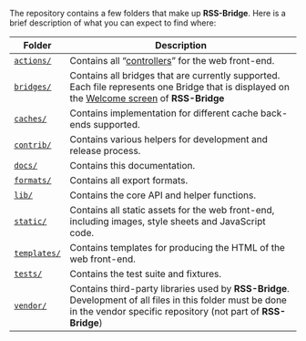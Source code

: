The repository contains a few folders that make up **RSS-Bridge**. Here is a brief description of what you can expect to find where:

Folder | Description
-------|------------
[`actions/`](https://github.com/RSS-Bridge/rss-bridge/tree/master/actions) | Contains all “[controllers](https://en.wikipedia.org/wiki/Model%E2%80%93view%E2%80%93controller)” for the web front-end.
[`bridges/`](https://github.com/RSS-Bridge/rss-bridge/tree/master/bridges) | Contains all bridges that are currently supported. Each file represents one Bridge that is displayed on the [Welcome screen](../01_General/04_Screenshots.md#welcome-screen) of **RSS-Bridge**
[`caches/`](https://github.com/RSS-Bridge/rss-bridge/tree/master/caches) | Contains implementation for different cache back-ends supported.
[`contrib/`](https://github.com/RSS-Bridge/rss-bridge/tree/master/contrib) | Contains various helpers for development and release process.
[`docs/`](https://github.com/RSS-Bridge/rss-bridge/tree/master/docs) | Contains this documentation.
[`formats/`](https://github.com/RSS-Bridge/rss-bridge/tree/master/formats) | Contains all export formats.
[`lib/`](https://github.com/RSS-Bridge/rss-bridge/tree/master/lib) | Contains the core API and helper functions.
[`static/`](https://github.com/RSS-Bridge/rss-bridge/tree/master/static) | Contains all static assets for the web front-end, including images, style sheets and JavaScript code.
[`templates/`](https://github.com/RSS-Bridge/rss-bridge/tree/master/templates) | Contains templates for producing the HTML of the web front-end.
[`tests/`](https://github.com/RSS-Bridge/rss-bridge/tree/master/tests) | Contains the test suite and fixtures.
[`vendor/`](https://github.com/RSS-Bridge/rss-bridge/tree/master/vendor) | Contains third-party libraries used by **RSS-Bridge**. Development of all files in this folder must be done in the vendor specific repository (not part of **RSS-Bridge**)
